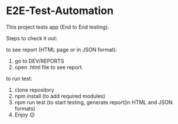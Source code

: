 # E2E-Test-Automation

This project tests app (End to End testing).

Steps to check it out:

to see report (HTML page or in JSON format):

1. go to DEV/REPORTS
2. open .html file to see report.

to run test:

1. clone repository
2. npm install (to add required modules)
3. npm run test (to start testing, generate report(in HTML and JSON formats)
4. Enjoy 😉
